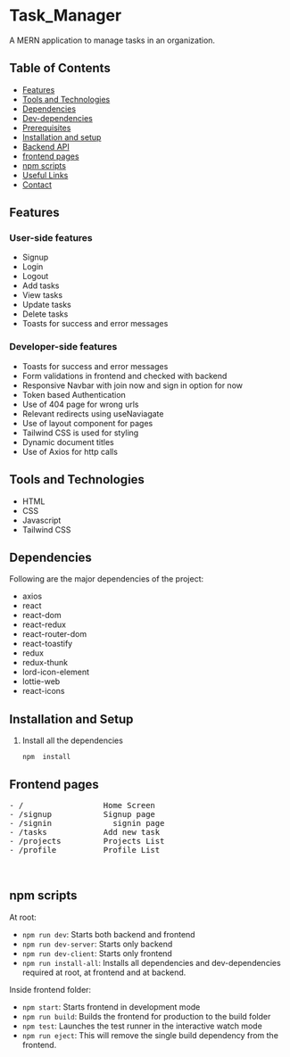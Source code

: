 # Task_Manager
A MERN application to manage tasks in an organization. 


## Table of Contents

- [Features](#features)
- [Tools and Technologies](#tools-and-technologies)
- [Dependencies](#dependencies)
- [Dev-dependencies](#dev-dependencies)
- [Prerequisites](#prerequisites)
- [Installation and setup](#installation-and-setup)
- [Backend API](#backend-api)
- [frontend pages](#frontend-pages)
- [npm scripts](#npm-scripts)
- [Useful Links](#useful-links)
- [Contact](#contact)

## Features

### User-side features

- Signup
- Login
- Logout
- Add tasks
- View tasks
- Update tasks
- Delete tasks
- Toasts for success and error messages


### Developer-side features

- Toasts for success and error messages
- Form validations in frontend and checked with backend
- Responsive Navbar with join now and sign in option for now
- Token based Authentication
- Use of 404 page for wrong urls
- Relevant redirects using useNaviagate
- Use of layout component for pages
- Tailwind CSS is used for styling
- Dynamic document titles
- Use of Axios for http calls


## Tools and Technologies

- HTML
- CSS
- Javascript
- Tailwind CSS




## Dependencies

Following are the major dependencies of the project:

- axios
- react
- react-dom
- react-redux
- react-router-dom
- react-toastify
- redux
- redux-thunk
- lord-icon-element
- lottie-web
- react-icons


## Installation and Setup

1. Install all the dependencies

   ```
   npm  install

   ```

   
## Frontend pages

<pre>
- /                 Home Screen 
- /signup           Signup page
- /signin             signin page
- /tasks            Add new task
- /projects         Projects List
- /profile          Profile List


</pre>

## npm scripts

At root:

- `npm run dev`: Starts both backend and frontend
- `npm run dev-server`: Starts only backend
- `npm run dev-client`: Starts only frontend
- `npm run install-all`: Installs all dependencies and dev-dependencies required at root, at frontend and at backend.

Inside frontend folder:

- `npm start`: Starts frontend in development mode
- `npm run build`: Builds the frontend for production to the build folder
- `npm test`: Launches the test runner in the interactive watch mode
- `npm run eject`: This will remove the single build dependency from the frontend.
